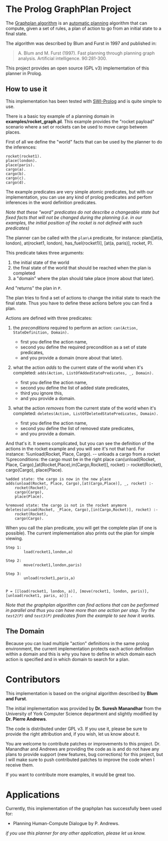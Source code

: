 The Prolog GraphPlan Project
============================

The [Graphplan algorithm](http://en.wikipedia.org/wiki/Graphplan) is an [automatic planning](http://en.wikipedia.org/wiki/Automated_planning) algorithm that can compute, given a set of rules, a plan of action to go from an initial state to a final state.

The algorithm was described by Blum and Furst in 1997 and published in:
> A. Blum and M. Furst (1997). Fast planning through planning graph analysis. Artificial intelligence. 90:281-300.

This project provides an open source (GPL v3) implementation of this planner in Prolog.

How to use it
-------------

This implementation has been tested with [SWI-Prolog](http://www.swi-prolog.org/) and is quite simple to use.

There is a basic toy example of a planning domain in **examples/rocket_graph.pl**. This example provides the "rocket payload" scenario where a set or rockets can be used to move cargo between places.

First of all we define the "world" facts that can be used by the planner to do the inferences:

    rocket(rocket1).
    place(london).
    place(paris).
    cargo(a).
    cargo(b).
    cargo(c).
    cargo(d).

The example predicates are very simple atomic predicates, but with our implementation, you can use any kind of prolog predicates and perfom inferences in the word definition predicates.

*Note that these "word" predicates do not describe a changeable state but fixed facts that will not be changed during the planning (i.e. in our examples, the initial position of the rocket is not defined with such predicates)*

The planner can be called with the `plan\4` predicate, for instance:
    plan([at(a, london), at(rocket1, london), has_fuel(rocket1)],
    	     [at(a, paris)], rocket,
    	     P).

This predicate takes three arguments:
1. the initial state of the world
2. the final state of the world that should be reached when the plan is completed
3. a "domain" where the plan should take place (more about that later).

And "returns" the plan in `P`.

The plan tries to find a set of actions to change the initial state to reach the final state. Thus you have to define these actions before you can find a plan.

Actions are defined with three predicates:

1. the *preconditions* required to perform an action:
`can(Action, StateDefinition, Domain).`

	* first you define the action name,
	* second you define the required precondition as a set of state predicates,
	* and you provide a domain (more about that later).

2. what the action *adds* to the current state of the world when it's completed:
`adds(Action, ListOfAddedStatePredicates, _, Domain).`

    * first you define the action name,
	* second you define the list of added state predicates,
	* third you ignore this,
	* and you provide a domain.

3. what the action *removes* from the current state of the world when it's completed:
`deletes(Action, ListOfDeletedStatePredicates, Domain).`

    * first you define the action name,
	* second you define the list of removed state predicates,
	* and you provide a domain.

And that's it. It seems complicated, but you can see the definition of the actions in the rocket example and you will see it's not that hard. For instance:
    %unload(Rocket, Place, Cargo). -- unloads a cargo from a rocket
	%preconditions: the cargo must be in the right place
    can(unload(Rocket, Place, Cargo),[at(Rocket,Place),in(Cargo,Rocket)], rocket) :-
    	rocket(Rocket),
    	cargo(Cargo),
    	place(Place).

    %added state: the cargo is now in the new place
    adds(unload(Rocket, Place, Cargo),[at(Cargo,Place)], _, rocket) :-
    	rocket(Rocket),
    	cargo(Cargo),
    	place(Place).

    %removed state: the cargo is not in the rocket anymore
    deletes(unload(Rocket, _Place, Cargo),[in(Cargo,Rocket)], rocket) :-
    	rocket(Rocket),
    	cargo(Cargo).

When you call the plan predicate, you will get the complete plan (if one is possible). The current implementation also prints out the plan for simple viewing.

    Step 1:
            load(rocket1,london,a)
    
    Step 2:
            move(rocket1,london,paris)
    
    Step 3:
            unload(rocket1,paris,a)
    
    
    P = [[load(rocket1, london, a)], [move(rocket1, london, paris)], [unload(rocket1, paris, a)]] .

*Note that the graphplan algorithm can find actions that can be performed in parallel and thus you can have more than one action per step. Try the `test2(P)` and `test3(P)` predicates from the example to see how it works.*


The Domain
----------

Because  you can load multiple "action" definitions in the same prolog environment, the current implementation protects each action definition within a domain and this is why you have to define in which domain each action is specified and in which domain to search for a plan.

Contributors
============

This implementation is based on the original algorithm described by **Blum and Furst**.

The initial implementation was provided by **Dr. Suresh Manandhar** from the University of York Computer Science department and slightly modified by **Dr. Pierre Andrews**.

The code is distributed under GPL v3. If you use it, please be sure to provide the right attribution and, if you wish, let us know about it.

You are welcome to contribute patches or improvements to this project. Dr. Manandhar and Andrews are providing the code as is and do not have any plans to provide support (new features, bug corrections) for this project, but I will make sure to push contributed patches to improve the code when I receive them.

If you want to contribute more examples, it would be great too.

Applications
============

Currently, this implementation of the graphplan has successfully been used for:
* Planning Human-Compute Dialogue by P. Andrews.

*if you use this planner for any other application, please let us know.*
